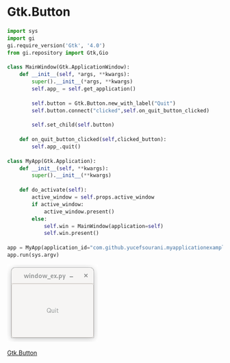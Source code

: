 # Gtk.Button

```python
import sys
import gi
gi.require_version('Gtk', '4.0')
from gi.repository import Gtk,Gio

class MainWindow(Gtk.ApplicationWindow):
    def __init__(self, *args, **kwargs):
        super().__init__(*args, **kwargs)
        self.app_ = self.get_application()
        
        self.button = Gtk.Button.new_with_label("Quit")
        self.button.connect("clicked",self.on_quit_button_clicked)
        
        self.set_child(self.button)
        
    def on_quit_button_clicked(self,clicked_button):
        self.app_.quit()

class MyApp(Gtk.Application):
    def __init__(self, **kwargs):
        super().__init__(**kwargs)
        
    def do_activate(self):
        active_window = self.props.active_window
        if active_window:
            active_window.present()
        else:
            self.win = MainWindow(application=self)
            self.win.present()

app = MyApp(application_id="com.github.yucefsourani.myapplicationexample",flags= Gio.ApplicationFlags.FLAGS_NONE)
app.run(sys.argv)
```

![Alt text](https://raw.githubusercontent.com/yucefsourani/python-gtk4-examples/main/button/Screenshot.png "Screenshot")

[Gtk.Button](https://lazka.github.io/pgi-docs/index.html#Gtk-4.0/classes/Button.html)

